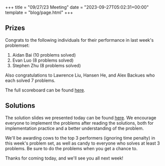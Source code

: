 +++
title = "09/27/23 Meeting"
date = "2023-09-27T05:02:31+00:00"
template = "blog/page.html"
+++

## Prizes

Congrats to the following individuals for their performance in last week's problemset:
1. Aidan Bai (10 problems solved)
2. Evan Luo (8 problems solved)
3. Stephen Zhu (8 problems solved)

Also congratulations to Lawrence Liu, Hansen He, and Alex Backues who each solved 7 problems.

The full scoreboard can be found [here](https://codeforces.com/group/56LvjuJGwY/contest/474321/standings/groupmates/true).

## Solutions

The solution slides we presented today can be found [here](https://docs.google.com/presentation/d/1LZsBOceccBN8_TkpW6CyaFLXnDbh7lPgnOfBl_qT8Rc/edit?usp=sharing).
We encourage everyone to implement the problems after reading the solutions, both for implementation practice and a better understanding of the problem.

We'll be awarding cows to the top 3 performers (ignoring time penalty) in this week's problem set, as well as candy to everyone who solves at least 3 problems. Be sure to do the problems when you get a chance to.

Thanks for coming today, and we'll see you all next week!
